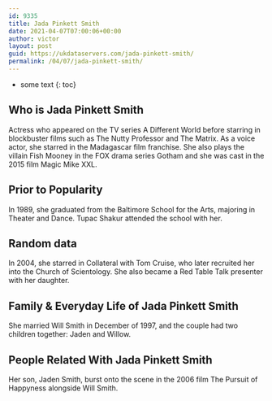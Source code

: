 ```yaml
---
id: 9335
title: Jada Pinkett Smith
date: 2021-04-07T07:00:06+00:00
author: victor
layout: post
guid: https://ukdataservers.com/jada-pinkett-smith/
permalink: /04/07/jada-pinkett-smith/
---
```


* some text
{: toc}


## Who is Jada Pinkett Smith



Actress who appeared on the TV series A Different World before starring in blockbuster films such as The Nutty Professor and The Matrix. As a voice actor, she starred in the Madagascar film franchise. She also plays the villain Fish Mooney in the FOX drama series Gotham and she was cast in the 2015 film Magic Mike XXL. 

                
                
                
## Prior to Popularity



In 1989, she graduated from the Baltimore School for the Arts, majoring in Theater and Dance. Tupac Shakur attended the school with her. 

                
                
                
## Random data



In 2004, she starred in Collateral with Tom Cruise, who later recruited her into the Church of Scientology. She also became a Red Table Talk presenter with her daughter.

                
                
                
## Family & Everyday Life of Jada Pinkett Smith



She married Will Smith in December of 1997, and the couple had two children together: Jaden and Willow.

                
                
                
## People Related With Jada Pinkett Smith



Her son, Jaden Smith, burst onto the scene in the 2006 film The Pursuit of Happyness alongside Will Smith. 

                
              
            
          
          
          